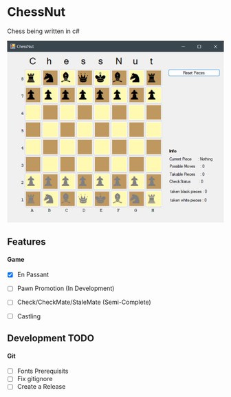 # ChessNut
Chess being written in c#

<p float="left">
  <img src="assets/screenshots/screenshot9.png" width="600" />
</p>

## Features

#### Game
* [x] En Passant
* [ ] Pawn Promotion (In Development)
* [ ] Check/CheckMate/StaleMate (Semi-Complete)
* [ ] Castling


## Development TODO
#### Git
* [ ] Fonts Prerequisits
* [ ] Fix gitignore
* [ ] Create a Release 

